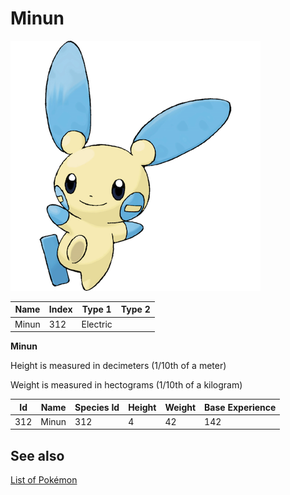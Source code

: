 # Minun


![Minun](images/312.png)

| **Name** | **Index** | **Type 1** | **Type 2** |
|----|----|----|----|
| Minun | 312 | Electric  |  |

**Minun** 


Height is measured in decimeters (1/10th of a meter)

Weight is measured in hectograms (1/10th of a kilogram)

| **Id** | **Name** | **Species Id** | **Height** | **Weight** | **Base Experience** |
|--------|----------|----------------|------------|------------|---------------------|
| 312 | Minun | 312 | 4 | 42 | 142 |


## See also

[List of Pokémon](../pokemon.md)
